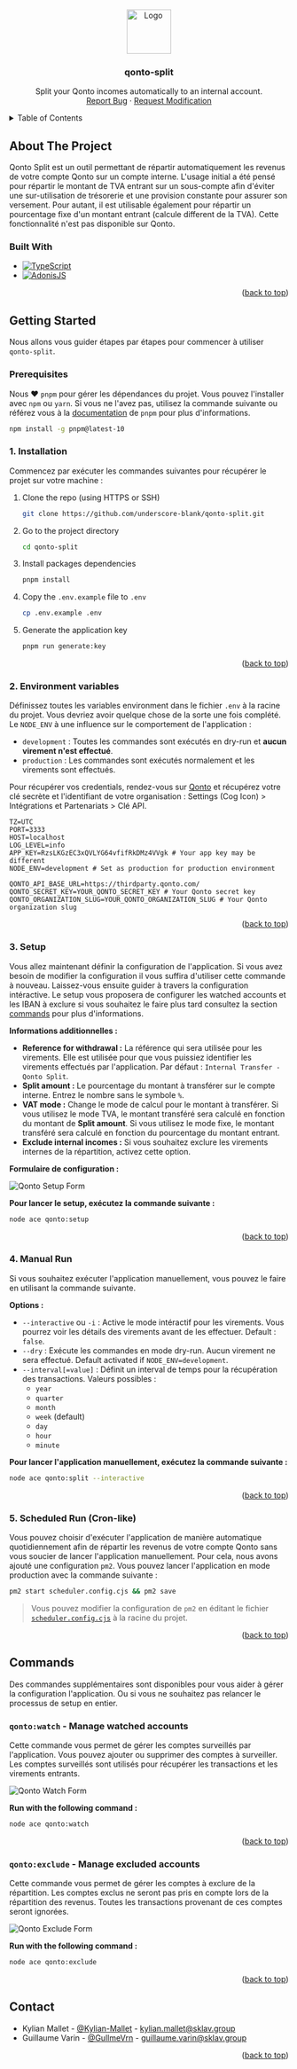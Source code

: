 <a name="readme-top"></a>

<!-- PROJECT LOGO -->
<br />
<div align="center">
  <a href="https://github.com/underscore-blank/qonto-split">
    <img src=".github/assets/logo.png" alt="Logo" width="80" height="80">
  </a>

  <h3 align="center">qonto-split</h3>

  <p align="center">
    Split your Qonto incomes automatically to an internal account.
    <br />
    <a href="https://github.com/underscore-blank/qonto-split/issues/new?labels=bug">Report Bug</a>
    ·
    <a href="https://github.com/underscore-blank/qonto-split/issues/new?labels=enhancement">Request Modification</a>
  </p>
</div>

<!-- TABLE OF CONTENTS -->
<details>
  <summary>Table of Contents</summary>
  <ol>
    <li>
      <a href="#about-the-project">About The Project</a>
      <ul>
        <li><a href="#built-with">Built With</a></li>
      </ul>
    </li>
    <li>
      <a href="#getting-started">Getting Started</a>
      <ul>
        <li><a href="#getting-started_prerequisites">Prerequisites</a></li>
        <li><a href="#getting-started_installation">1. Installation</a></li>
        <li><a href="#getting-started_environment">2. Environment variables</a></li>
        <li><a href="#getting-started_setup">3. Setup</a></li>
        <li><a href="#getting-started_manual_run">4. Manual Run</a></li>
        <li><a href="#getting-started_auto_run">5. Scheduled Run (Cron-like)</a></li>
      </ul>
    </li>
    <li>
      <a href="#commands">Commands</a>
      <ul>
        <li><a href="#commands_watch"><code>qonto:watch</code> - Manage watched accounts</a></li>
        <li><a href="#commands_exclude"><code>qonto:exclude</code> - Manage excluded accounts</a></li>
      </ul>
    </li>
    <li><a href="#contact">Contact</a></li>
  </ol>
</details>

<!-- ABOUT THE PROJECT -->

## About The Project

Qonto Split est un outil permettant de répartir automatiquement les revenus de votre compte Qonto sur un compte interne. 
L'usage initial a été pensé pour répartir le montant de TVA entrant sur un sous-compte afin d'éviter une sur-utilisation
de trésorerie et une provision constante pour assurer son versement. Pour autant, il est utilisable également pour 
répartir un pourcentage fixe d'un montant entrant (calcule different de la TVA). Cette fonctionnalité n'est pas 
disponible sur Qonto.

### Built With

-   [![TypeScript][TypeScript]][TypeScript-url]
-   [![AdonisJS][AdonisJS]][AdonisJS-url]

<p align="right">(<a href="#readme-top">back to top</a>)</p>

<!-- GETTING STARTED -->

## Getting Started

Nous allons vous guider étapes par étapes pour commencer à utiliser `qonto-split`.

### <span id="getting-started_prerequisites">Prerequisites</span>

Nous ❤️ `pnpm` pour gérer les dépendances du projet. Vous pouvez l'installer avec `npm` ou `yarn`. Si vous ne l'avez
pas, utilisez la commande suivante ou référez vous à la [documentation](https://pnpm.io/installation) de `pnpm` pour plus d'informations.
```sh
npm install -g pnpm@latest-10
```

### <span id="getting-started_installation">1. Installation</span>

Commencez par exécuter les commandes suivantes pour récupérer le projet sur votre machine :

1. Clone the repo (using HTTPS or SSH)
    ```sh
    git clone https://github.com/underscore-blank/qonto-split.git
    ```
2. Go to the project directory
    ```sh
    cd qonto-split
    ```
3. Install packages dependencies
    ```sh
    pnpm install
    ```
4. Copy the `.env.example` file to `.env`
    ```sh
    cp .env.example .env
    ```
5. Generate the application key
    ```sh
    pnpm run generate:key
    ```
   
<p align="right">(<a href="#readme-top">back to top</a>)</p>
   
### <span id="getting-started_environment">2. Environment variables</span>

Définissez toutes les variables environment dans le fichier `.env` à la racine du projet. Vous devriez avoir quelque
chose de la sorte une fois complété. Le `NODE_ENV` à une influence sur le comportement de l'application : 

- `development` : Toutes les commandes sont exécutés en dry-run et **aucun virement n'est effectué**.
- `production` : Les commandes sont exécutés normalement et les virements sont effectués.

Pour récupérer vos credentials, rendez-vous sur [Qonto](https://app.qonto.com) et récupérez votre clé secrète et 
l'identifiant de votre organisation : Settings (Cog Icon) > Intégrations et Partenariats > Clé API.

```env
TZ=UTC
PORT=3333
HOST=localhost
LOG_LEVEL=info
APP_KEY=RzsLKGzEC3xQVLYG64vfifRkDMz4VVgk # Your app key may be different
NODE_ENV=development # Set as production for production environment

QONTO_API_BASE_URL=https://thirdparty.qonto.com/
QONTO_SECRET_KEY=YOUR_QONTO_SECRET_KEY # Your Qonto secret key
QONTO_ORGANIZATION_SLUG=YOUR_QONTO_ORGANIZATION_SLUG # Your Qonto organization slug
```

<p align="right">(<a href="#readme-top">back to top</a>)</p>

### <span id="getting-started_setup">3. Setup</span>

Vous allez maintenant définir la configuration de l'application. Si vous avez besoin de modifier la configuration il 
vous suffira d'utiliser cette commande à nouveau. Laissez-vous ensuite guider à travers la configuration intéractive.
Le setup vous proposera de configurer les watched accounts et les IBAN à exclure si vous souhaitez le faire plus tard
consultez la section [commands](#commands) pour plus d'informations.

**Informations additionnelles :**
- **Reference for withdrawal :** La référence qui sera utilisée pour les virements. Elle est utilisée pour que vous 
  puissiez identifier les virements effectués par l'application. Par défaut : `Internal Transfer - Qonto Split`.
- **Split amount :** Le pourcentage du montant à transférer sur le compte interne. Entrez le nombre sans le symbole `%`.
- **VAT mode :** Change le mode de calcul pour le montant à transférer. Si vous utilisez le mode TVA, le montant 
  transféré sera calculé en fonction du montant de **Split amount**. Si vous utilisez le mode fixe, le montant transféré 
  sera calculé en fonction du pourcentage du montant entrant.
- **Exclude internal incomes :** Si vous souhaitez exclure les virements internes de la répartition, activez cette option.

**Formulaire de configuration :**

![Qonto Setup Form](./.github/assets/qonto_setup.png)

**Pour lancer le setup, exécutez la commande suivante :**
```sh
node ace qonto:setup
```

<p align="right">(<a href="#readme-top">back to top</a>)</p>

### <span id="getting-started_manual_run">4. Manual Run</span>

Si vous souhaitez exécuter l'application manuellement, vous pouvez le faire en utilisant la commande suivante.

**Options :**
- `--interactive` ou `-i` : Active le mode intéractif pour les virements. Vous pourrez voir les détails des virements 
   avant de les effectuer. Default : `false`.
- `--dry` : Exécute les commandes en mode dry-run. Aucun virement ne sera effectué. Default activated if
   `NODE_ENV=development`.
- `--interval[=value]` : Définit un interval de temps pour la récupération des transactions. Valeurs possibles : 
  - `year`
  - `quarter`
  - `month` 
  - `week` (default)
  - `day` 
  - `hour` 
  - `minute`

**Pour lancer l'application manuellement, exécutez la commande suivante :**
```sh
node ace qonto:split --interactive
```
  
<p align="right">(<a href="#readme-top">back to top</a>)</p>

### <span id="getting-started_auto_run">5. Scheduled Run (Cron-like)</span>

Vous pouvez choisir d'exécuter l'application de manière automatique quotidiennement afin de répartir les revenus de
votre compte Qonto sans vous soucier de lancer l'application manuellement. Pour cela, nous avons ajouté une
configuration `pm2`. Vous pouvez lancer l'application en mode production avec la commande suivante :

```sh
pm2 start scheduler.config.cjs && pm2 save
```

> Vous pouvez modifier la configuration de `pm2` en éditant le fichier [`scheduler.config.cjs`](./scheduler.config.cjs) 
> à la racine du projet.

<p align="right">(<a href="#readme-top">back to top</a>)</p>

<!-- COMMANDS -->

## Commands

Des commandes supplémentaires sont disponibles pour vous aider à gérer la configuration l'application. Ou si vous ne
souhaitez pas relancer le processus de setup en entier.

### <span id="commands_watch">`qonto:watch` - Manage watched accounts</span>

Cette commande vous permet de gérer les comptes surveillés par l'application. Vous pouvez ajouter ou supprimer des
comptes à surveiller. Les comptes surveillés sont utilisés pour récupérer les transactions et les virements entrants.

![Qonto Watch Form](./.github/assets/qonto_watch.png)

**Run with the following command :**
```sh
node ace qonto:watch
```

<p align="right">(<a href="#readme-top">back to top</a>)</p>

### <span id="commands_exlude">`qonto:exclude` - Manage excluded accounts</span>

Cette commande vous permet de gérer les comptes à exclure de la répartition. Les comptes exclus ne seront pas pris en
compte lors de la répartition des revenus. Toutes les transactions provenant de ces comptes seront ignorées.

![Qonto Exclude Form](./.github/assets/qonto_exclude.png)

**Run with the following command :**
```sh
node ace qonto:exclude
```

<p align="right">(<a href="#readme-top">back to top</a>)</p>

<!-- CONTACT -->

## Contact

-   Kylian Mallet - [@Kylian-Mallet](https://github.com/Kylian-Mallet) - [kylian.mallet@sklav.group](mailto:kylian.mallet@sklav.group)
-   Guillaume Varin - [@GullmeVrn](https://github.com/GullmeVrn) - [guillaume.varin@sklav.group](mailto:guillaume.varin@sklav.group)

<p align="right">(<a href="#readme-top">back to top</a>)</p>

<!-- MARKDOWN LINKS & IMAGES -->
<!-- https://www.markdownguide.org/basic-syntax/#reference-style-links -->

[product-screenshot]: .github/assets/screenshot.jpeg
[AdonisJS]: https://img.shields.io/badge/AdonisJS-5468FF?style=for-the-badge&logo=adonisjs&logoColor=whtie
[AdonisJS-url]: https://adonisjs.com/
[TypeScript]: https://img.shields.io/badge/typescript-3178C6?style=for-the-badge&logo=typescript&logoColor=white
[TypeScript-url]: https://www.typescriptlang.org/
